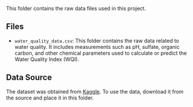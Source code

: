 This folder contains the raw data files used in this project.

## Files

- `water_quality_data.csv`: This folder contains the raw data related to water quality. It includes measurements such as pH, sulfate, organic carbon, and other chemical parameters used to calculate or predict the Water Quality Index (WQI).


## Data Source

The dataset was obtained from [Kaggle]([https://www.kaggle.com/...](https://www.kaggle.com/datasets/seyedarmanhossaini/water-quality-index-wqi)). To use the data, download it from the source and place it in this folder.

